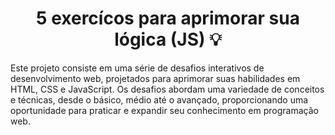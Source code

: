 <h1 align="center">5 exercícos para aprimorar sua lógica (JS) 💡</h1>
<p>Este projeto consiste em uma série de desafios interativos de desenvolvimento web, projetados para aprimorar suas habilidades em HTML, CSS e JavaScript. Os desafios abordam uma variedade de conceitos e técnicas, desde o básico, médio até o avançado, proporcionando uma oportunidade para praticar e expandir seu conhecimento em programação web.
</p>
